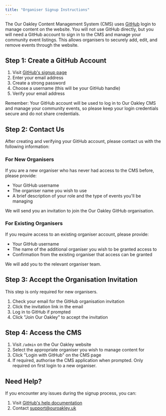 ```yaml
---
title: "Organiser Signup Instructions"
---
```

The Our Oakley Content Management System (CMS) uses [GitHub](https://github.com) login to manage content on the website. You will not use GitHub directly, but you will need a GitHub account to sign in to the CMS and manage your community event listings. This allows organisers to securely add, edit, and remove events through the website.

## Step 1: Create a GitHub Account

1. Visit [GitHub's signup page](https://github.com/signup)
2. Enter your email address
3. Create a strong password
4. Choose a username (this will be your GitHub handle)
5. Verify your email address

Remember: Your GitHub account will be used to log in to Our Oakley CMS and manage your community events, so please keep your login credentials secure and do not share credentials.

## Step 2: Contact Us

After creating and verifying your GitHub account, please contact us with the following information:

### For New Organisers
If you are a new organiser who has never had access to the CMS before, please provide:
- Your GitHub username
- The organiser name you wish to use
- A brief description of your role and the type of events you'll be managing

We will send you an invitation to join the Our Oakley GitHub organisation.

### For Existing Organisers
If you require access to an existing organiser account, please provide:
- Your GitHub username
- The name of the additional organiser you wish to be granted access to
- Confirmation from the existing organiser that access can be granted

We will add you to the relevant organiser team.

## Step 3: Accept the Organisation Invitation

This step is only required for new organisers.

1. Check your email for the GitHub organisation invitation
2. Click the invitation link in the email
3. Log in to GitHub if prompted
4. Click "Join Our Oakley" to accept the invitation

## Step 4: Access the CMS

1. Visit `/admin` on the Our Oakley website
2. Select the appropriate organiser you wish to manage content for
3. Click "Login with GitHub" on the CMS page
4. If required, authorise the CMS application when prompted. Only required on first login to a new organiser.

## Need Help?

If you encounter any issues during the signup process, you can:
1. Visit [GitHub's help documentation](https://docs.github.com/en/get-started)
2. Contact support@ouroakley.uk
